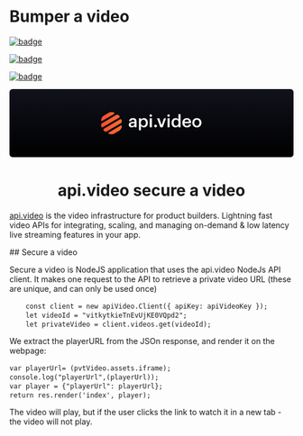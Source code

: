 # Bumper a video

[![badge](https://img.shields.io/twitter/follow/api_video?style=social)](https://twitter.com/intent/follow?screen_name=api_video)

[![badge](https://img.shields.io/github/stars/apivideo/bumperavideo?style=social)](https://github.com/apivideo/bumperavideo)

[![badge](https://img.shields.io/discourse/topics?server=https%3A%2F%2Fcommunity.api.video)](https://community.api.video)

![](https://github.com/apivideo/API_OAS_file/blob/master/apivideo_banner.png)

<h1 align="center">api.video secure a video</h1>

[api.video](https://api.video) is the video infrastructure for product builders. Lightning fast video APIs for integrating, scaling, and managing on-demand & low latency live streaming features in your app.


## Secure a video

Secure a video is NodeJS application that uses the api.video NodeJs API client.  It makes one request to the API to retrieve a private video URL (these are unique, and can only be used once)

```
	const client = new apiVideo.Client({ apiKey: apiVideoKey });
	let videoId = "vitkytkieTnEvUjKE0VQpd2";
	let privateVideo = client.videos.get(videoId);
```

We extract the playerURL from the JSOn response, and render it on the webpage:

```
var playerUrl= (pvtVideo.assets.iframe);
console.log("playerUrl",(playerUrl));
var player = {"playerUrl": playerUrl};
return res.render('index', player);
```

The video will play, but if the user clicks the link to watch it in a new tab - the video will not play.
